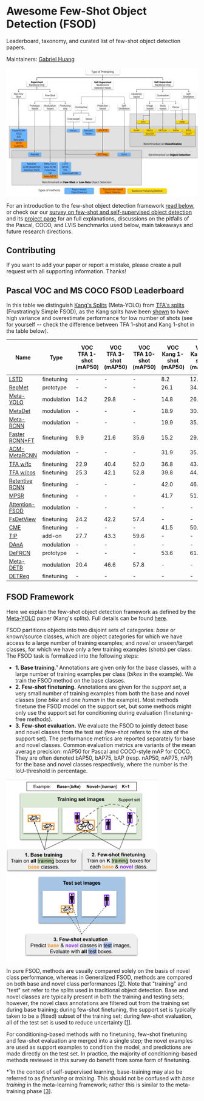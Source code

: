 # Awesome Few-Shot Object Detection (FSOD)

Leaderboard, taxonomy, and curated list of few-shot object detection papers.

Maintainers: [Gabriel Huang](https://gabrielhuang.github.io)

<a href="https://arxiv.org/abs/2110.14711"><img src="fsod.jpg"></img></a>

For an introduction to the few-shot object detection framework <a href="#introduction-few-shot-object-detection">read below</a>, or check our our [survey on few-shot and self-supervised object detection](https://arxiv.org/abs/2110.14711) and its [project page](https://gabrielhuang.github.io/fsod-survey/) for an full explanations, discussions on the pitfalls of the Pascal, COCO, and LVIS benchmarks used below, main takeaways and future research directions.

## Contributing
If you want to add your paper or report a mistake, please create a pull request with all supporting information. Thanks!



## Pascal VOC and MS COCO FSOD Leaderboard

In this table we distinguish [Kang's Splits](https://arxiv.org/pdf/1812.01866.pdf) (Meta-YOLO) from [TFA's splits](https://arxiv.org/pdf/2003.06957.pdf) (Frustratingly Simple FSOD), as the Kang splits have been [shown](https://arxiv.org/pdf/2003.06957.pdf) to have high variance and overestimate performance for low number of shots (see for yourself -- check the difference between TFA 1-shot and Kang 1-shot in the table below).

|Name|Type|VOC TFA 1-shot (mAP50)|VOC TFA 3-shot (mAP50)|VOC TFA 10-shot (mAP50)|VOC Kang 1-shot (mAP50)|VOC Kang 3-shot (mAP50)|VOC Kang 10-shot (mAP50)|MS COCO 10-shot (mAP)|MS COCO 30-shot (mAP)|
|---|---|---|---|---|---|---|---|---|---|
|[LSTD](https://arxiv.org/pdf/1803.01529.pdf)|finetuning|-|-|-|8.2|12.4|38.5|-|-|
|[RepMet](https://arxiv.org/pdf/1806.04728.pdf )|prototype|-|-|-|26.1|34.4|41.3|-|-|
|[Meta-YOLO](https://arxiv.org/pdf/1812.01866.pdf)|modulation|14.2|29.8|-|14.8|26.7|47.2|5.6|9.1|
|[MetaDet](https://openaccess.thecvf.com/content_ICCV_2019/papers/Wang_Meta-Learning_to_Detect_Rare_Objects_ICCV_2019_paper.pdf)|modulation|-|-|-|18.9|30.2|49.6|7.1|11.3|
|[Meta-RCNN](https://arxiv.org/pdf/1909.13032.pdf)|modulation|-|-|-|19.9|35.0|51.5|8.7|12.4|
|[Faster RCNN+FT](https://arxiv.org/pdf/2003.06957.pdf)|finetuning|9.9|21.6|35.6|15.2|29.0|45.5|9.2|12.5|
|[ACM-MetaRCNN](http://xiongweiwu.github.io/papers/MM2020_meta.pdf)|modulation|-|-|-|31.9|35.9|53.1|9.4|12.8|
|[TFA w/fc](https://arxiv.org/pdf/2003.06957.pdf)|finetuning|22.9|40.4|52.0|36.8|43.6|57.0|10.0|13.4|
|[TFA w/cos](https://arxiv.org/pdf/2003.06957.pdf)|finetuning|25.3|42.1|52.8|39.8|44.7|56.0|10.0|13.7|
|[Retentive RCNN](https://openaccess.thecvf.com/content/CVPR2021/papers/Fan_Generalized_Few-Shot_Object_Detection_Without_Forgetting_CVPR_2021_paper.pdf)|finetuning|-|-|-|42.0|46.0|56.0|10.5|13.8|
|[MPSR](https://arxiv.org/pdf/2007.09384.pdf)|finetuning|-|-|-|41.7|51.4|61.8|9.8|14.1|
|[Attention-FSOD](https://arxiv.org/pdf/1908.01998.pdf)|modulation|-|-|-|-|-|-|12.0|-|
|[FsDetView](https://arxiv.org/pdf/2007.12107.pdf)|finetuning|24.2|42.2|57.4|-|-|-|12.5|14.7|
|[CME](https://arxiv.org/abs/2103.04612)|finetuning|-|-|-|41.5|50.4|60.9|15.1|16.9|
|[TIP](https://openaccess.thecvf.com/content/CVPR2021/papers/Li_Transformation_Invariant_Few-Shot_Object_Detection_CVPR_2021_paper.pdf)|add-on|27.7|43.3|59.6|-|-|-|16.3|18.3|
|[DAnA](https://arxiv.org/abs/2102.12152)|modulation|-|-|-|-|-|-|18.6|21.6|
|[DeFRCN](https://arxiv.org/abs/2108.09017)|prototype|-|-|-|53.6|61.5|60.8|18.5|22.6|
|[Meta-DETR](https://arxiv.org/pdf/2103.11731.pdf)|modulation|20.4|46.6|57.8|-|-|-|17.8|22.9|
|[DETReg](https://arxiv.org/pdf/2106.04550.pdf)|finetuning|-|-|-|-|-|-|18.0|30.0|

## FSOD Framework
<a name="introduction-few-shot-object-detection"></a>
Here we explain the few-shot object detection framework as defined by the [Meta-YOLO](https://arxiv.org/pdf/1812.01866.pdf) paper (Kang's splits). Full details can be found [here](https://arxiv.org/abs/2110.14711).

FSOD partitions objects into two disjoint sets of categories: *base* or known/source classes, which are object categories for which we have access to a large number of training examples; and *novel* or unseen/target classes, for which we have only a few training examples (shots) per class. The FSOD task is formalized into the following steps:
- **1. Base training**.&sup1; Annotations are given only for the base classes, with a large number of training examples per class (*bikes* in the example). We train the FSOD method on the base classes.
- **2. Few-shot finetuning.** Annotations are given for the *support set*, a very small number of training examples from both the base and novel classes (one *bike* and one *human* in the example). Most methods finetune the FSOD model on the support set, but some methods might only use the support set for conditioning during evaluation (finetuning-free methods).
- **3. Few-shot evaluation.** We evaluate the FSOD to jointly detect base and novel classes from the test set (few-shot refers to the size of the support set). The performance metrics are reported separately for base and novel classes. Common evaluation metrics are variants of the mean average precision: mAP50 for Pascal and COCO-style mAP for COCO. They are often denoted bAP50, bAP75, bAP (resp. nAP50, nAP75, nAP) for the base and novel classes respectively, where the number is the IoU-threshold in percentage.

<img src="fsod.png" width="400"></img>

In pure FSOD, methods are usually compared solely on the basis of novel class performance, whereas in Generalized FSOD, methods are compared on both base and novel class performances [[2](https://openaccess.thecvf.com/content/CVPR2021/papers/Fan_Generalized_Few-Shot_Object_Detection_Without_Forgetting_CVPR_2021_paper.pdf)]. Note that "training" and "test" set refer to the splits used in traditional object detection. Base and novel classes are typically present in both the training and testing sets; however, the novel class annotations are filtered out from the training set during base training; during few-shot finetuning, the support set is typically taken to be a (fixed) subset of the training set; during few-shot evaluation, all of the test set is used to reduce uncertainty [[1](https://arxiv.org/pdf/1812.01866.pdf)].

For conditioning-based methods with no finetuning, few-shot finetuning and few-shot evaluation are merged into a single step; the novel examples are used as support examples to condition the model, and predictions are made directly on the test set. In practice, the majority of conditioning-based methods reviewed in this survey do benefit from some form of finetuning.

*&sup1;In the context of self-supervised learning, base-training may also be referred to as *finetuning* or *training*. This should not be confused with *base training* in the meta-learning framework; rather this is similar to the meta-training phase [[3](https://arxiv.org/abs/1703.03400)].
